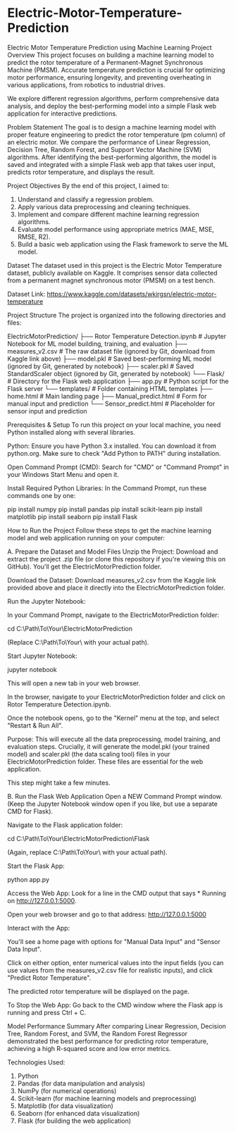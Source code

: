 ﻿# Electric-Motor-Temperature-Prediction
Electric Motor Temperature Prediction using Machine Learning
Project Overview
This project focuses on building a machine learning model to predict the rotor temperature of a Permanent-Magnet Synchronous Machine (PMSM). Accurate temperature prediction is crucial for optimizing motor performance, ensuring longevity, and preventing overheating in various applications, from robotics to industrial drives.

We explore different regression algorithms, perform comprehensive data analysis, and deploy the best-performing model into a simple Flask web application for interactive predictions.

Problem Statement
The goal is to design a machine learning model with proper feature engineering to predict the rotor temperature (pm column) of an electric motor. We compare the performance of Linear Regression, Decision Tree, Random Forest, and Support Vector Machine (SVM) algorithms. After identifying the best-performing algorithm, the model is saved and integrated with a simple Flask web app that takes user input, predicts rotor temperature, and displays the result.

Project Objectives
By the end of this project, I aimed to:

1. Understand and classify a regression problem.
2. Apply various data preprocessing and cleaning techniques.
3. Implement and compare different machine learning regression algorithms.
4. Evaluate model performance using appropriate metrics (MAE, MSE, RMSE, R2).
5. Build a basic web application using the Flask framework to serve the ML model.

Dataset
The dataset used in this project is the Electric Motor Temperature dataset, publicly available on Kaggle. It comprises sensor data collected from a permanent magnet synchronous motor (PMSM) on a test bench.

Dataset Link: https://www.kaggle.com/datasets/wkirgsn/electric-motor-temperature

Project Structure
The project is organized into the following directories and files:

ElectricMotorPrediction/
├── Rotor Temperature Detection.ipynb   # Jupyter Notebook for ML model building, training, and evaluation
├── measures_v2.csv                     # The raw dataset file (ignored by Git, download from Kaggle link above)
├── model.pkl                           # Saved best-performing ML model (ignored by Git, generated by notebook)
├── scaler.pkl                          # Saved StandardScaler object (ignored by Git, generated by notebook)
└── Flask/                              # Directory for the Flask web application
    ├── app.py                          # Python script for the Flask server
    └── templates/                      # Folder containing HTML templates
        ├── home.html                   # Main landing page
        ├── Manual_predict.html         # Form for manual input and prediction
        └── Sensor_predict.html         # Placeholder for sensor input and prediction

Prerequisites & Setup
To run this project on your local machine, you need Python installed along with several libraries.

Python: Ensure you have Python 3.x installed. You can download it from python.org. Make sure to check "Add Python to PATH" during installation.

Open Command Prompt (CMD): Search for "CMD" or "Command Prompt" in your Windows Start Menu and open it.

Install Required Python Libraries: In the Command Prompt, run these commands one by one:

pip install numpy
pip install pandas
pip install scikit-learn
pip install matplotlib
pip install seaborn
pip install Flask

How to Run the Project
Follow these steps to get the machine learning model and web application running on your computer:

A. Prepare the Dataset and Model Files
Unzip the Project: Download and extract the project .zip file (or clone this repository if you're viewing this on GitHub). You'll get the ElectricMotorPrediction folder.

Download the Dataset: Download measures_v2.csv from the Kaggle link provided above and place it directly into the ElectricMotorPrediction folder.

Run the Jupyter Notebook:

In your Command Prompt, navigate to the ElectricMotorPrediction folder:

cd C:\Path\To\Your\ElectricMotorPrediction

(Replace C:\Path\To\Your\ with your actual path).

Start Jupyter Notebook:

jupyter notebook

This will open a new tab in your web browser.

In the browser, navigate to your ElectricMotorPrediction folder and click on Rotor Temperature Detection.ipynb.

Once the notebook opens, go to the "Kernel" menu at the top, and select "Restart & Run All".

Purpose: This will execute all the data preprocessing, model training, and evaluation steps. Crucially, it will generate the model.pkl (your trained model) and scaler.pkl (the data scaling tool) files in your ElectricMotorPrediction folder. These files are essential for the web application.

This step might take a few minutes.

B. Run the Flask Web Application
Open a NEW Command Prompt window. (Keep the Jupyter Notebook window open if you like, but use a separate CMD for Flask).

Navigate to the Flask application folder:

cd C:\Path\To\Your\ElectricMotorPrediction\Flask

(Again, replace C:\Path\To\Your\ with your actual path).

Start the Flask App:

python app.py

Access the Web App: Look for a line in the CMD output that says * Running on http://127.0.0.1:5000.

Open your web browser and go to that address: http://127.0.0.1:5000

Interact with the App:

You'll see a home page with options for "Manual Data Input" and "Sensor Data Input".

Click on either option, enter numerical values into the input fields (you can use values from the measures_v2.csv file for realistic inputs), and click "Predict Rotor Temperature".

The predicted rotor temperature will be displayed on the page.

To Stop the Web App: Go back to the CMD window where the Flask app is running and press Ctrl + C.

Model Performance Summary
After comparing Linear Regression, Decision Tree, Random Forest, and SVM, the Random Forest Regressor demonstrated the best performance for predicting rotor temperature, achieving a high R-squared score and low error metrics.

Technologies Used:
1. Python
2. Pandas (for data manipulation and analysis)
3. NumPy (for numerical operations)
4. Scikit-learn (for machine learning models and preprocessing)
5. Matplotlib (for data visualization)
6. Seaborn (for enhanced data visualization)
7. Flask (for building the web application)

